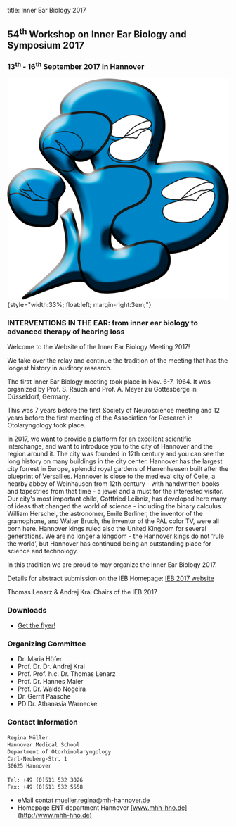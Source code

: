 title: Inner Ear Biology 2017

<!-- adding a "title: ..." atop defines how this pages should show up in the menu. Otherwise just the file/dir name would be used.
The title is also shown in big above the page on vianna.de (not on github) -->

## 54<sup>th</sup> Workshop on Inner Ear Biology and Symposium 2017

### 13<sup>th</sup> - 16<sup>th</sup> September 2017 in Hannover

![Logo IEB](Logo.png){style="width:33%; float:left; margin-right:3em;"}

### INTERVENTIONS IN THE EAR: from inner ear biology to advanced therapy of hearing loss

Welcome to the Website of the Inner Ear Biology Meeting 2017! 

We take over the relay and continue the tradition of the meeting that has the longest history in auditory research. 

The first Inner Ear Biology meeting took place in Nov. 6-7, 1964. It was organized by Prof. S. Rauch and Prof. A. Meyer zu Gottesberge in Düsseldorf, Germany. 

This was 7 years before the first Society of Neuroscience meeting and 12 years before the first meeting of the Association for Research in Otolaryngology took place. 

In 2017, we want to provide a platform for an excellent scientific interchange, and want to introduce you to the city of Hannover and the region around it. The city was founded in 12th century and you can see the long history on many buildings in the city center. Hannover has the largest city forrest in Europe, splendid royal gardens of Herrenhausen built after the blueprint of Versailles. Hannover is close to the medieval city of Celle, a nearby abbey of Weinhausen from 12th century - with handwritten books and tapestries from that time - a jewel and a must for the interested visitor. Our city's most important child, Gottfried Leibniz, has developed here many of ideas that changed the world of science - including the binary calculus. William Herschel, the astronomer, Emile Berliner, the inventor of the gramophone, and Walter Bruch, the inventor of the PAL color TV, were all born here. Hannover kings ruled also the United Kingdom for several generations. We are no longer a kingdom - the Hannover kings do not ‘rule the world’, but Hannover has continued being an outstanding place for science and technology. 

In this tradition we are proud to may organize the Inner Ear Biology 2017.  

Details for abstract submission on the IEB Homepage: [IEB 2017 website](http://ieb2017.com)

Thomas Lenarz & Andrej Kral
Chairs of the IEB 2017


### Downloads

- [Get the flyer!](./04_ieb-2017/ieb_flyer.pdf)


### Organizing Committee

- Dr. Maria Höfer
- Prof. Dr. Dr. Andrej Kral
- Prof. Prof. h.c. Dr. Thomas Lenarz
- Prof. Dr. Hannes Maier
- Prof. Dr. Waldo Nogeira
- Dr. Gerrit Paasche
- PD Dr. Athanasia Warnecke



### Contact Information

    Regina Müller
    Hannover Medical School
    Department of Otorhinolaryngology
    Carl-Neuberg-Str. 1
    30625 Hannover
    
    Tel: +49 (0)511 532 3026
    Fax: +49 (0)511 532 5558

- eMail contat [mueller.regina@mh-hannover.de](mailto:mueller.regina@mh-hannover.de)
- Homepage ENT department Hannover [www.mhh-hno.de](http://www.mhh-hno.de)


